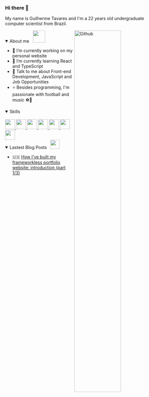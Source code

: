 ### Hi there 👋

My name is Guilherme Tavares and I'm a 22 years old undergraduate computer scientist from Brazil.

<img width="55%" align="right" alt="Github" src="https://raw.githubusercontent.com/onimur/.github/master/.resources/git-header.svg" />

<details open>
<summary>About me &nbsp; <img src="https://media.giphy.com/media/hVm2JYyoGy7MGqX4H8/giphy.gif" width = 40px>
  </summary>

- 🔭 I’m currently working on my personal website
- 🌱 I’m currently learning React and TypeScript
- 💬 Talk to me about Front-end Development, JavaScript and Job Opportunities
- ⭐ Besides programming, I'm passionate with football and music ⚽🎵

</details>

<details open>
<summary>Skills &nbsp; <img src="https://media2.giphy.com/media/QssGEmpkyEOhBCb7e1/giphy.gif?cid=ecf05e47a0n3gi1bfqntqmob8g9aid1oyj2wr3ds3mg700bl&rid=giphy.gif" width=15px>
</summary>
  
<br />
<a href=https://github.com/guilhermeomt?tab=repositories&q=&type=&language=html&sort= > 
  <img width='32px' src='https://raw.githubusercontent.com/rahulbanerjee26/githubAboutMeGenerator/main/icons/html.svg'> 
</a>
<a href=https://github.com/guilhermeomt?tab=repositories&q=&type=&language=css&sort= > 
  <img width='32px' src='https://raw.githubusercontent.com/rahulbanerjee26/githubAboutMeGenerator/main/icons/css.svg'> 
</a>
<a href=https://github.com/guilhermeomt?tab=repositories&q=&type=&language=javascript&sort= > 
  <img width='32px' src='https://raw.githubusercontent.com/rahulbanerjee26/githubAboutMeGenerator/main/icons/javascript.svg'> 
</a>
<a href=https://github.com/guilhermeomt?tab=repositories&q=&type=&language=sass&sort= > 
  <img width='32px' src='https://raw.githubusercontent.com/rahulbanerjee26/githubAboutMeGenerator/main/icons/sass.svg'> 
</a>
<a href=https://github.com/guilhermeomt?tab=repositories&q=&type=&language=nodejs&sort= > 
  <img width='32px' src='https://raw.githubusercontent.com/rahulbanerjee26/githubAboutMeGenerator/main/icons/nodejs.svg'> 
</a>
<a href=https://github.com/guilhermeomt?tab=repositories&q=&type=&language=csharp&sort= > 
  <img width='32px' src='https://raw.githubusercontent.com/rahulbanerjee26/githubAboutMeGenerator/main/icons/csharp.svg'> 
</a>
<a href=https://github.com/guilhermeomt> 
  <img width='32px' src='https://raw.githubusercontent.com/rahulbanerjee26/githubAboutMeGenerator/main/icons/git.svg'>
</a>
</details>
  
<details open>
<summary>Lastest Blog Posts &nbsp; <img src="https://media.giphy.com/media/RH7HREzgpzUuWMeFJu/giphy.gif" width=30px>
</summary>
  
<!-- BLOG-POST-LIST:START -->
 - 🇺🇸 [How I've built my frameworkless portfolio website: introduction (part 1/3)](https://dev.to/guilhermeomt/how-i-ve-built-my-frameworkless-portfolio-website-introduction-part-1-3-bo)<!-- BLOG-POST-LIST:END -->

</details>
  

  
